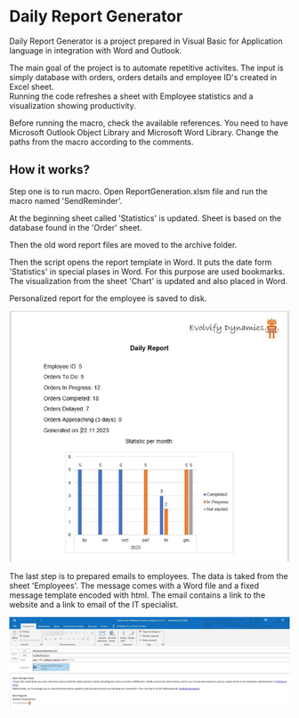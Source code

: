 
# Daily Report Generator

<p>Daily Report Generator is a project prepared in Visual Basic for Application language in integration with Word and Outlook.</p>

<p>The main goal of the project is to automate 
repetitive activites. The input is simply database with orders, orders details and employee ID's created in Excel sheet.<br />
Running the code refreshes a sheet with Employee statistics and a visualization showing productivity.</p>

<p>Before running the macro, check the available references. You need to have Microsoft Outlook Object Library and Microsoft Word Library. Change the paths from the macro according to the comments.</p>

## How it works?

<p>Step one is to run macro. Open ReportGeneration.xlsm file and run the macro named 'SendReminder'. </p>

<p>At the beginning sheet called 'Statistics' is updated. Sheet is based on the database found in the 'Order' sheet.</p>

<p>Then the old word report files are moved to the archive folder.</p>

<p>Then the script opens the report template in Word. It puts the date form 'Statistics' in special plases in Word. For this purpose are used bookmarks.<br />
The visualization from the sheet 'Chart' is updated and also placed in Word.</p>


<p>Personalized report for the employee is saved to disk.</p>

![word](./images/wordEmployee.png)

<p>The last step is to prepared emails to employees. The data is taked from the sheet 'Employees'. The message comes with a Word file and a fixed message template encoded with html. The email contains a link to the website and a link to email of the IT specialist.</p>

![email](./images/emailEmployee.png)

